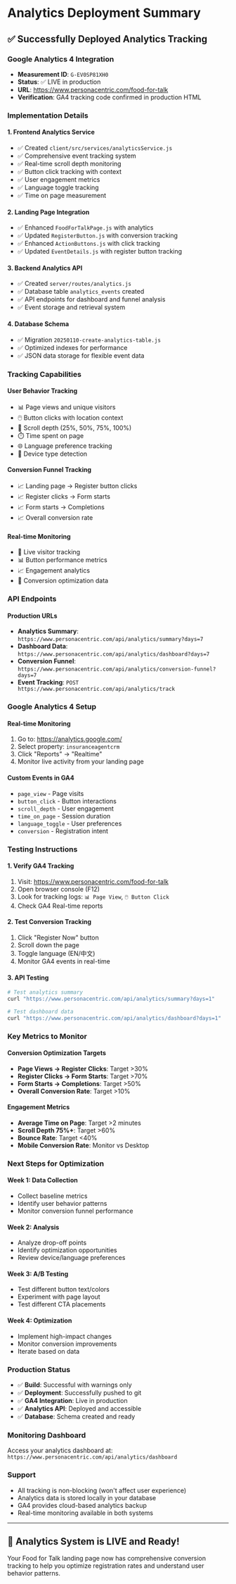 # Analytics Deployment Summary

## ✅ **Successfully Deployed Analytics Tracking**

### **Google Analytics 4 Integration**
- **Measurement ID**: `G-EV0SP81XH0`
- **Status**: ✅ LIVE in production
- **URL**: https://www.personacentric.com/food-for-talk
- **Verification**: GA4 tracking code confirmed in production HTML

### **Implementation Details**

#### **1. Frontend Analytics Service**
- ✅ Created `client/src/services/analyticsService.js`
- ✅ Comprehensive event tracking system
- ✅ Real-time scroll depth monitoring
- ✅ Button click tracking with context
- ✅ User engagement metrics
- ✅ Language toggle tracking
- ✅ Time on page measurement

#### **2. Landing Page Integration**
- ✅ Enhanced `FoodForTalkPage.js` with analytics
- ✅ Updated `RegisterButton.js` with conversion tracking
- ✅ Enhanced `ActionButtons.js` with click tracking
- ✅ Updated `EventDetails.js` with register button tracking

#### **3. Backend Analytics API**
- ✅ Created `server/routes/analytics.js`
- ✅ Database table `analytics_events` created
- ✅ API endpoints for dashboard and funnel analysis
- ✅ Event storage and retrieval system

#### **4. Database Schema**
- ✅ Migration `20250110-create-analytics-table.js`
- ✅ Optimized indexes for performance
- ✅ JSON data storage for flexible event data

### **Tracking Capabilities**

#### **User Behavior Tracking**
- 📊 Page views and unique visitors
- 🖱️ Button clicks with location context
- 📜 Scroll depth (25%, 50%, 75%, 100%)
- ⏱️ Time spent on page
- 🌐 Language preference tracking
- 📱 Device type detection

#### **Conversion Funnel Tracking**
- 📈 Landing page → Register button clicks
- 📈 Register clicks → Form starts
- 📈 Form starts → Completions
- 📈 Overall conversion rate

#### **Real-time Monitoring**
- 🔴 Live visitor tracking
- 📊 Button performance metrics
- 📈 Engagement analytics
- 🎯 Conversion optimization data

### **API Endpoints**

#### **Production URLs**
- **Analytics Summary**: `https://www.personacentric.com/api/analytics/summary?days=7`
- **Dashboard Data**: `https://www.personacentric.com/api/analytics/dashboard?days=7`
- **Conversion Funnel**: `https://www.personacentric.com/api/analytics/conversion-funnel?days=7`
- **Event Tracking**: `POST https://www.personacentric.com/api/analytics/track`

### **Google Analytics 4 Setup**

#### **Real-time Monitoring**
1. Go to: https://analytics.google.com/
2. Select property: `insuranceagentcrm`
3. Click "Reports" → "Realtime"
4. Monitor live activity from your landing page

#### **Custom Events in GA4**
- `page_view` - Page visits
- `button_click` - Button interactions
- `scroll_depth` - User engagement
- `time_on_page` - Session duration
- `language_toggle` - User preferences
- `conversion` - Registration intent

### **Testing Instructions**

#### **1. Verify GA4 Tracking**
1. Visit: https://www.personacentric.com/food-for-talk
2. Open browser console (F12)
3. Look for tracking logs: `📊 Page View`, `🖱️ Button Click`
4. Check GA4 Real-time reports

#### **2. Test Conversion Tracking**
1. Click "Register Now" button
2. Scroll down the page
3. Toggle language (EN/中文)
4. Monitor GA4 events in real-time

#### **3. API Testing**
```bash
# Test analytics summary
curl "https://www.personacentric.com/api/analytics/summary?days=1"

# Test dashboard data
curl "https://www.personacentric.com/api/analytics/dashboard?days=1"
```

### **Key Metrics to Monitor**

#### **Conversion Optimization Targets**
- **Page Views → Register Clicks**: Target >30%
- **Register Clicks → Form Starts**: Target >70%
- **Form Starts → Completions**: Target >50%
- **Overall Conversion Rate**: Target >10%

#### **Engagement Metrics**
- **Average Time on Page**: Target >2 minutes
- **Scroll Depth 75%+**: Target >60%
- **Bounce Rate**: Target <40%
- **Mobile Conversion Rate**: Monitor vs Desktop

### **Next Steps for Optimization**

#### **Week 1: Data Collection**
- Collect baseline metrics
- Identify user behavior patterns
- Monitor conversion funnel performance

#### **Week 2: Analysis**
- Analyze drop-off points
- Identify optimization opportunities
- Review device/language preferences

#### **Week 3: A/B Testing**
- Test different button text/colors
- Experiment with page layout
- Test different CTA placements

#### **Week 4: Optimization**
- Implement high-impact changes
- Monitor conversion improvements
- Iterate based on data

### **Production Status**
- ✅ **Build**: Successful with warnings only
- ✅ **Deployment**: Successfully pushed to git
- ✅ **GA4 Integration**: Live in production
- ✅ **Analytics API**: Deployed and accessible
- ✅ **Database**: Schema created and ready

### **Monitoring Dashboard**
Access your analytics dashboard at:
`https://www.personacentric.com/api/analytics/dashboard`

### **Support**
- All tracking is non-blocking (won't affect user experience)
- Analytics data is stored locally in your database
- GA4 provides cloud-based analytics backup
- Real-time monitoring available in both systems

---

## 🎉 **Analytics System is LIVE and Ready!**

Your Food for Talk landing page now has comprehensive conversion tracking to help you optimize registration rates and understand user behavior patterns.

